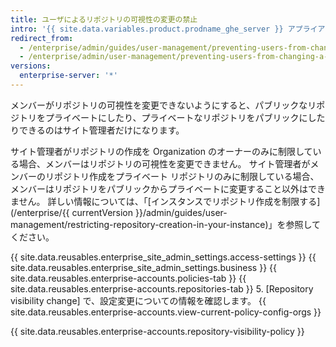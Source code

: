 ```yaml
---
title: ユーザによるリポジトリの可視性の変更の禁止
intro: '{{ site.data.variables.product.prodname_ghe_server }} アプライアンス上で Organization が所有しているリポジトリの可視性を、メンバーが変更できないようすることができます。'
redirect_from:
  - /enterprise/admin/guides/user-management/preventing-users-from-changing-a-repository-s-visibility
  - /enterprise/admin/user-management/preventing-users-from-changing-a-repositorys-visibility
versions:
  enterprise-server: '*'
---
```


メンバーがリポジトリの可視性を変更できないようにすると、パブリックなリポジトリをプライベートにしたり、プライベートなリポジトリをパブリックにしたりできるのはサイト管理者だけになります。

サイト管理者がリポジトリの作成を Organization のオーナーのみに制限している場合、メンバーはリポジトリの可視性を変更できません。 サイト管理者がメンバーのリポジトリ作成をプライベート リポジトリのみに制限している場合、メンバーはリポジトリをパブリックからプライベートに変更すること以外はできません。 詳しい情報については、「[インスタンスでリポジトリ作成を制限する](/enterprise/{{ currentVersion }}/admin/guides/user-management/restricting-repository-creation-in-your-instance)」を参照してください。

{{ site.data.reusables.enterprise_site_admin_settings.access-settings }}
{{ site.data.reusables.enterprise_site_admin_settings.business }}
{{ site.data.reusables.enterprise-accounts.policies-tab }}
{{ site.data.reusables.enterprise-accounts.repositories-tab }}
5. [Repository visibility change] で、設定変更についての情報を確認します。 {{ site.data.reusables.enterprise-accounts.view-current-policy-config-orgs }}

{{ site.data.reusables.enterprise-accounts.repository-visibility-policy }}
